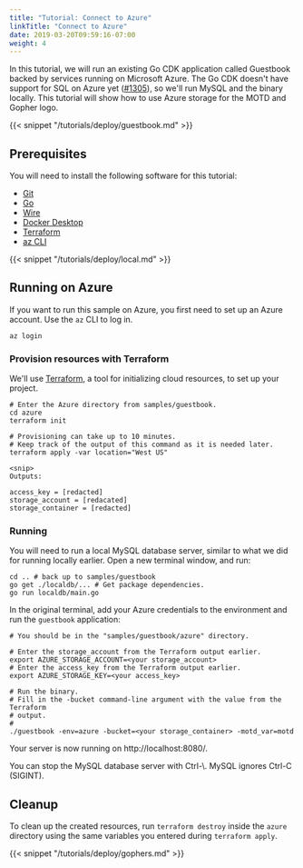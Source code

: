 ```yaml
---
title: "Tutorial: Connect to Azure"
linkTitle: "Connect to Azure"
date: 2019-03-20T09:59:16-07:00
weight: 4
---
```


In this tutorial, we will run an existing Go CDK application called Guestbook
backed by services running on Microsoft Azure. The Go CDK doesn't have
support for SQL on Azure yet ([#1305][]), so we'll run MySQL and the
binary locally. This tutorial will show how to use Azure storage for the MOTD
and Gopher logo.

[#1305]: https://github.com/google/go-cloud/issues/1305

<!--more-->

{{< snippet "/tutorials/deploy/guestbook.md" >}}

## Prerequisites

You will need to install the following software for this tutorial:

-   [Git](https://git-scm.com/)
-   [Go](https://golang.org/doc/install)
-   [Wire](https://github.com/google/wire/blob/master/README.md#installing)
-   [Docker Desktop](https://docs.docker.com/install/)
-   [Terraform](https://www.terraform.io/intro/getting-started/install.html)
-   [az CLI](https://docs.microsoft.com/en-us/cli/azure/install-azure-cli?view=azure-cli-latest)

{{< snippet "/tutorials/deploy/local.md" >}}

## Running on Azure

If you want to run this sample on Azure, you first need to set up an Azure
account. Use the `az` CLI to log in.

```shell
az login
```

### Provision resources with Terraform

We'll use [Terraform][], a tool for initializing cloud resources, to set up your
project.

```shell
# Enter the Azure directory from samples/guestbook.
cd azure
terraform init

# Provisioning can take up to 10 minutes.
# Keep track of the output of this command as it is needed later.
terraform apply -var location="West US"

<snip>
Outputs:

access_key = [redacted]
storage_account = [redacated]
storage_container = [redacted]
```

[Terraform]: https://www.terraform.io/

### Running

You will need to run a local MySQL database server, similar to what we did for
running locally earlier. Open a new terminal window, and run:

```shell
cd .. # back up to samples/guestbook
go get ./localdb/... # Get package dependencies.
go run localdb/main.go
```

In the original terminal, add your Azure credentials to the environment and run
the `guestbook` application:

```shell
# You should be in the "samples/guestbook/azure" directory.

# Enter the storage_account from the Terraform output earlier.
export AZURE_STORAGE_ACCOUNT=<your storage_account>
# Enter the access_key from the Terraform output earlier.
export AZURE_STORAGE_KEY=<your access_key>

# Run the binary.
# Fill in the -bucket command-line argument with the value from the Terraform
# output.
#
./guestbook -env=azure -bucket=<your storage_container> -motd_var=motd
```

Your server is now running on http://localhost:8080/.

You can stop the MySQL database server with Ctrl-\\. MySQL ignores Ctrl-C
(SIGINT).

## Cleanup

To clean up the created resources, run `terraform destroy` inside the `azure`
directory using the same variables you entered during `terraform apply`.

{{< snippet "/tutorials/deploy/gophers.md" >}}
